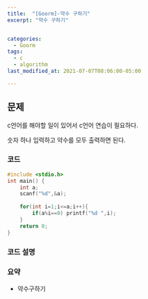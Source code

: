 ```yaml
---
title:  "[Goorm]-약수 구하기"
excerpt: "약수 구하기"


categories:
  - Goorm
tags:
  - c
  - algorithm
last_modified_at: 2021-07-07T08:06:00-05:00

---
```


## 문제

c언어를 해야할 일이 있어서 c언어 연습이 필요하다.

숫자 하나 입력하고 약수를 모두 출력하면 된다.

### 코드

```c
#include <stdio.h>
int main() {
	int a;
	scanf("%d",&a);
	
	for(int i=1;i<=a;i++){
		if(a%i==0) printf("%d ",i);
	}
	return 0;
}
```

### 코드 설명



### 요약
- 약수구하기
